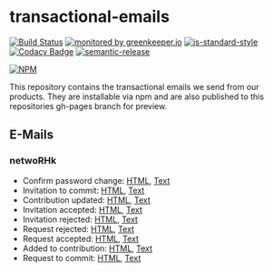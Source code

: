 # transactional-emails

[![Build Status](https://travis-ci.org/ResourcefulHumans/transactional-emails.svg?branch=master)](https://travis-ci.org/ResourcefulHumans/transactional-emails)
[![monitored by greenkeeper.io](https://img.shields.io/badge/greenkeeper.io-monitored-brightgreen.svg)](http://greenkeeper.io/) 
[![js-standard-style](https://img.shields.io/badge/code%20style-standard-brightgreen.svg)](http://standardjs.com/)
[![Codacy Badge](https://api.codacy.com/project/badge/grade/f76cf365e37c43ab8b04ac24972f31e2)](https://www.codacy.com/app/coderbyheart/transactional-emails) [![semantic-release](https://img.shields.io/badge/semver-semantic%20release-e10079.svg)](https://github.com/semantic-release/semantic-release)

[![NPM](https://nodei.co/npm/transactional-emails.png?downloads=true&downloadRank=true&stars=true)](https://nodei.co/npm/transactional-emails/)

This repository contains the transactional emails we send from our products. 
They are installable via npm and are also published to this repositories gh-pages branch for preview.

## E-Mails

### netwoRHk

 - Confirm password change: [HTML](http://resourcefulhumans.github.io/transactional-emails/password-change.html), [Text](http://resourcefulhumans.github.io/transactional-emails/password-change.txt)
 - Invitation to commit: [HTML](http://resourcefulhumans.github.io/transactional-emails/invitation-to-commit.html), [Text](http://resourcefulhumans.github.io/transactional-emails/invitation-to-commit.txt)
 - Contribution updated: [HTML](http://resourcefulhumans.github.io/transactional-emails/contribution-updated.html), [Text](http://resourcefulhumans.github.io/transactional-emails/contribution-updated.txt)
 - Invitation accepted: [HTML](http://resourcefulhumans.github.io/transactional-emails/invitation-accepted.html), [Text](http://resourcefulhumans.github.io/transactional-emails/invitation-accepted.txt)
 - Invitation rejected: [HTML](http://resourcefulhumans.github.io/transactional-emails/invitation-rejected.html), [Text](http://resourcefulhumans.github.io/transactional-emails/invitation-rejected.txt)
 - Request rejected: [HTML](http://resourcefulhumans.github.io/transactional-emails/request-rejected.html), [Text](http://resourcefulhumans.github.io/transactional-emails/request-rejected.txt)
 - Request accepted: [HTML](http://resourcefulhumans.github.io/transactional-emails/request-accepted.html), [Text](http://resourcefulhumans.github.io/transactional-emails/request-accepted.txt)
 - Added to contribution: [HTML](http://resourcefulhumans.github.io/transactional-emails/added-to-contribution.html), [Text](http://resourcefulhumans.github.io/transactional-emails/added-to-contribution.txt)
 - Request to commit: [HTML](http://resourcefulhumans.github.io/transactional-emails/request-to-commit.html), [Text](http://resourcefulhumans.github.io/transactional-emails/request-to-commit.txt)

